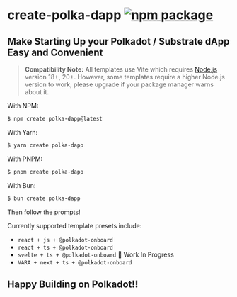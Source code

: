 # create-polka-dapp <a href="https://www.npmjs.com/package/create-polka-dapp"><img src="https://img.shields.io/npm/v/create-polka-dapp" alt="npm package"></a>

## Make Starting Up your Polkadot / Substrate dApp Easy and Convenient

> **Compatibility Note:**
> All templates use Vite which requires [Node.js](https://nodejs.org/en/) version 18+, 20+. However, some templates require a higher Node.js version to work, please upgrade if your package manager warns about it.

With NPM:

```bash
$ npm create polka-dapp@latest
```

With Yarn:

```bash
$ yarn create polka-dapp
```

With PNPM:

```bash
$ pnpm create polka-dapp
```

With Bun:

```bash
$ bun create polka-dapp
```

Then follow the prompts!

Currently supported template presets include:

- `react + js + @polkadot-onboard`
- `react + ts + @polkadot-onboard`
- `svelte + ts + @polkadot-onboard` 🚧 Work In Progress
- `VARA + next + ts + @polkadot-onboard`

## Happy Building on Polkadot!!
